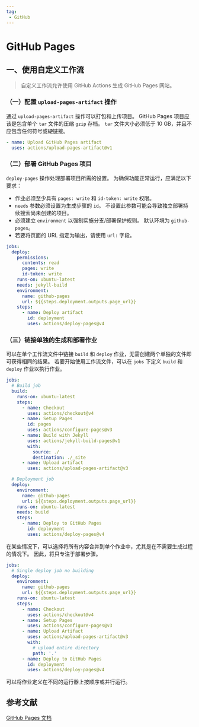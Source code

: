 ```yaml
---
tag:
 - GitHub
---
```


# GitHub Pages

## 一、使用自定义工作流

> 自定义工作流允许使用 GitHub Actions 生成 GitHub Pages 网站。

### （一）配置 `upload-pages-artifact` 操作

通过 `upload-pages-artifact` 操作可以打包和上传项目。 GitHub Pages 项目应该是包含单个 `tar` 文件的压缩 `gzip` 存档。 `tar` 文件大小必须低于 10 GB，并且不应包含任何符号或硬链接。

```yaml
- name: Upload GitHub Pages artifact
  uses: actions/upload-pages-artifact@v1
```

### （二）部署 GitHub Pages 项目

`deploy-pages` 操作处理部署项目所需的设置。 为确保功能正常运行，应满足以下要求：

- 作业必须至少具有 `pages: write` 和 `id-token: write` 权限。
- `needs` 参数必须设置为生成步骤的 `id`。 不设置此参数可能会导致独立部署持续搜索尚未创建的项目。
- 必须建立 `environment` 以强制实施分支/部署保护规则。 默认环境为 `github-pages`。
- 若要将页面的 URL 指定为输出，请使用 `url:` 字段。

```yaml
jobs:
  deploy:
    permissions:
      contents: read
      pages: write
      id-token: write
    runs-on: ubuntu-latest
    needs: jekyll-build
    environment:
      name: github-pages
      url: ${{steps.deployment.outputs.page_url}}
    steps:
      - name: Deploy artifact
        id: deployment
        uses: actions/deploy-pages@v4
```

### （三）链接单独的生成和部署作业

可以在单个工作流文件中链接 `build` 和 `deploy` 作业，无需创建两个单独的文件即可获得相同的结果。 若要开始使用工作流文件，可以在 `jobs` 下定义 `build` 和 `deploy` 作业以执行作业。

```yaml
jobs:
  # Build job
  build:
    runs-on: ubuntu-latest
    steps:
      - name: Checkout
        uses: actions/checkout@v4
      - name: Setup Pages
        id: pages
        uses: actions/configure-pages@v3
      - name: Build with Jekyll
        uses: actions/jekyll-build-pages@v1
        with:
          source: ./
          destination: ./_site
      - name: Upload artifact
        uses: actions/upload-pages-artifact@v3

  # Deployment job
  deploy:
    environment:
      name: github-pages
      url: ${{steps.deployment.outputs.page_url}}
    runs-on: ubuntu-latest
    needs: build
    steps:
      - name: Deploy to GitHub Pages
        id: deployment
        uses: actions/deploy-pages@v4
```

在某些情况下，可以选择将所有内容合并到单个作业中，尤其是在不需要生成过程的情况下。 因此，将只专注于部署步骤。

```yaml
jobs:
  # Single deploy job no building
  deploy:
    environment:
      name: github-pages
      url: ${{steps.deployment.outputs.page_url}}
    runs-on: ubuntu-latest
    steps:
      - name: Checkout
        uses: actions/checkout@v4
      - name: Setup Pages
        uses: actions/configure-pages@v3
      - name: Upload Artifact
        uses: actions/upload-pages-artifact@v3
        with:
          # upload entire directory
          path: '.'
      - name: Deploy to GitHub Pages
        id: deployment
        uses: actions/deploy-pages@v4
```

可以将作业定义在不同的运行器上按顺序或并行运行。

## 参考文献

[GitHub Pages 文档](https://docs.github.com/zh/pages)